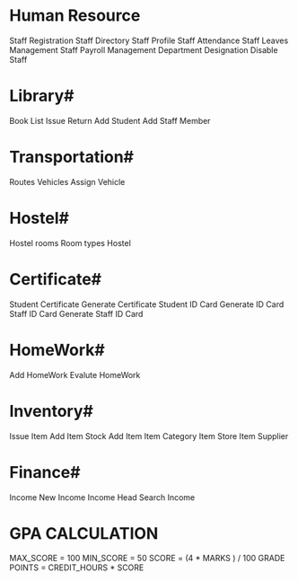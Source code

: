 # Human Resource
Staff Registration
Staff Directory
Staff Profile
Staff Attendance
Staff Leaves Management
Staff Payroll Management
Department
Designation
Disable Staff


# Library# 
Book List
Issue Return
Add Student
Add Staff Member


# Transportation# 
Routes
Vehicles
Assign Vehicle



# Hostel# 
Hostel rooms
Room types
Hostel


# Certificate# 
Student Certificate
Generate Certificate
Student ID Card
Generate ID Card
Staff ID Card
Generate Staff ID Card



# HomeWork# 
Add HomeWork
Evalute HomeWork


# Inventory# 
Issue Item
Add Item Stock
Add Item
Item Category
Item Store
Item Supplier



# Finance# 
Income
New Income
Income Head
Search Income



# GPA CALCULATION

MAX_SCORE = 100
MIN_SCORE = 50
SCORE = (4 * MARKS ) / 100
GRADE POINTS = CREDIT_HOURS * SCORE